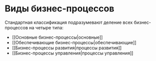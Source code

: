 # Виды бизнес-процессов
Стандартная классификация подразумевают деление всех бизнес-процессов на четыре типа: 
- [[Основные бизнес-процессы|основные]]
- [[Обеспечивающие бизнес-процессы|обеспечивающие]]
- [[Бизнес-процессы развития|процессы развития]]
- [[Бизнес-процессы управления|процессы управления]]


